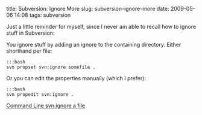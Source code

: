 title: Subversion: Ignore More
slug: subversion-ignore-more
date: 2009-05-06 14:08
tags: subversion

Just a little reminder for myself, since I never am able to recall how to ignore stuff in Subversion:

You ignore stuff by adding an ignore to the containing directory. Either shorthand per file:

	:::bash
	svn propset svn:ignore somefile .

Or you can edit the properties manually (which I prefer):

	:::bash
	svn propedit svn:ignore .

[Command Line svn:ignore a file](http://blog.bogojoker.com/2008/07/command-line-svnignore-a-file/)
